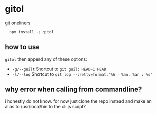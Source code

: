 # gitol

git oneliners

```bash
  npm install -g gitol
```

## how to use

`gitol` then append any of these options:

 - `-g/--guilt` Shortcut to `git guilt HEAD~1 HEAD`
 - `-l/--log` Shortcut to `git log --pretty=format:"%h - %an, %ar : %s"`

## why error when calling from commandline?

i honestly do not know. for now just clone the repo instead and make an alias to /usr/local/bin to the cli.js script? 
